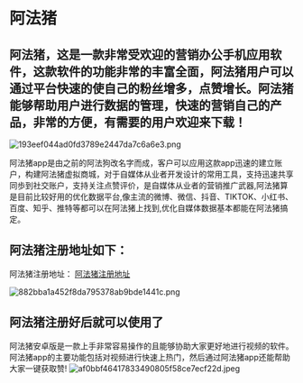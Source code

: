 # 阿法猪


##   阿法猪，这是一款非常受欢迎的营销办公手机应用软件，这款软件的功能非常的丰富全面，阿法猪用户可以通过平台快速的使自己的粉丝增多，点赞增长。阿法猪能够帮助用户进行数据的管理，快速的营销自己的产品，非常的方便，有需要的用户欢迎来下载！

![193eef044ad0fd3789e2447da7c6a6e3.png](https://s2.loli.net/2023/03/16/au7v5AFqtXNdf1i.png)

阿法猪app是由之前的阿法狗改名字而成，客户可以应用这款app迅速的建立账户，构建阿法猪虚拟商城，对于自媒体从业者开发设计的常用工具，支持迅速共享同歩到社交账户，支持关注点赞评价，是自媒体从业者的营销推广武器,阿法猪算是目前比较好用的优化数据平台,像主流的微博、微信、抖音、TIKTOK、小红书、百度、知乎、推特等都可以在阿法猪上找到,优化自媒体数据基本都能在阿法猪搞定。

## 阿法猪注册地址如下：


 阿法猪注册地址： [阿法猪注册地址](https://chengbawangluo.net/#/register?user_id=11010808) 

![882bba1a452f8da795378ab9bde1441c.png](https://s2.loli.net/2023/03/16/iRsgQKWGADYB7CJ.png)

## 阿法猪注册好后就可以使用了

阿法猪安卓版是一款上手非常容易操作的且能够协助大家更好地进行视频的软件。阿法猪app的主要功能包括对视频进行快速上热门，然后通过阿法猪app还能帮助大家一键获取赞!
![af0bbf46417833490805f58ce7ecf22d.jpeg](https://s2.loli.net/2023/03/16/NaVQMjuGL9vHZdA.jpg)


